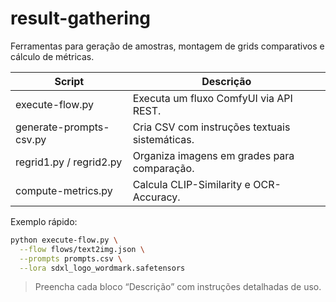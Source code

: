 # result-gathering

Ferramentas para geração de amostras, montagem de grids comparativos e cálculo de métricas.

| Script | Descrição |
|--------|-----------|
| execute-flow.py | Executa um fluxo ComfyUI via API REST. |
| generate-prompts-csv.py | Cria CSV com instruções textuais sistemáticas. |
| regrid1.py / regrid2.py | Organiza imagens em grades para comparação. |
| compute-metrics.py | Calcula CLIP-Similarity e OCR-Accuracy. |

Exemplo rápido:

```bash
python execute-flow.py \
  --flow flows/text2img.json \
  --prompts prompts.csv \
  --lora sdxl_logo_wordmark.safetensors
```

> Preencha cada bloco “Descrição” com instruções detalhadas de uso.

